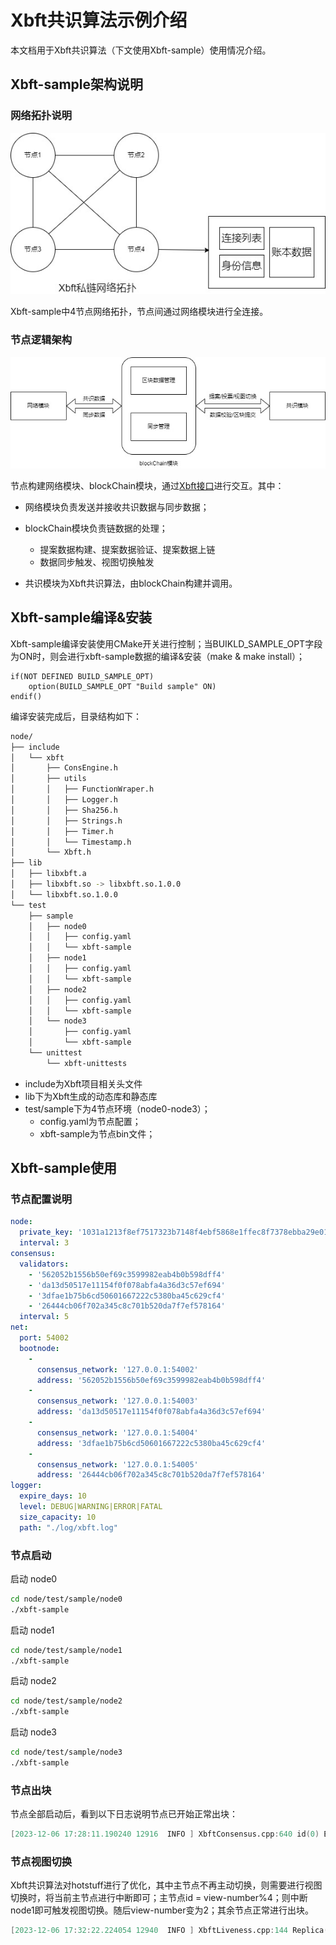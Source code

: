 # Xbft共识算法示例介绍

本文档用于Xbft共识算法（下文使用Xbft-sample）使用情况介绍。

## Xbft-sample架构说明

### 网络拓扑说明

![网络拓扑](./image/网络拓扑.jpg)

Xbft-sample中4节点网络拓扑，节点间通过网络模块进行全连接。

### 节点逻辑架构

![节点逻辑架构](./image/节点逻辑架构.jpg)

节点构建网络模块、blockChain模块，通过[Xbft接口](./Xbft接口文档.md)进行交互。其中：

- 网络模块负责发送并接收共识数据与同步数据；
- blockChain模块负责链数据的处理；
  - 提案数据构建、提案数据验证、提案数据上链
  - 数据同步触发、视图切换触发

- 共识模块为Xbft共识算法，由blockChain构建并调用。

## Xbft-sample编译&安装

Xbft-sample编译安装使用CMake开关进行控制；当BUIKLD_SAMPLE_OPT字段为ON时，则会进行xbft-sample数据的编译&安装（make & make install）；

```
if(NOT DEFINED BUILD_SAMPLE_OPT)
    option(BUILD_SAMPLE_OPT "Build sample" ON)
endif()
```

编译安装完成后，目录结构如下：

```bash
node/
├── include
│   └── xbft
│       ├── ConsEngine.h
│       ├── utils
│       │   ├── FunctionWraper.h
│       │   ├── Logger.h
│       │   ├── Sha256.h
│       │   ├── Strings.h
│       │   ├── Timer.h
│       │   └── Timestamp.h
│       └── Xbft.h
├── lib
│   ├── libxbft.a
│   ├── libxbft.so -> libxbft.so.1.0.0
│   └── libxbft.so.1.0.0
└── test
    ├── sample
    │   ├── node0
    │   │   ├── config.yaml
    │   │   └── xbft-sample
    │   ├── node1
    │   │   ├── config.yaml
    │   │   └── xbft-sample
    │   ├── node2
    │   │   ├── config.yaml
    │   │   └── xbft-sample
    │   └── node3
    │       ├── config.yaml
    │       └── xbft-sample
    └── unittest
        └── xbft-unittests
```

- include为Xbft项目相关头文件
- lib下为Xbft生成的动态库和静态库
- test/sample下为4节点环境（node0-node3）；
  - config.yaml为节点配置；
  - xbft-sample为节点bin文件；

## Xbft-sample使用

### 节点配置说明

```yaml
node:
  private_key: '1031a1213f8ef7517323b7148f4ebf5868e1ffec8f7378ebba29e0150df4ae80' //节点私钥
  interval: 3																	  //节点出块间隔
consensus:
  validators: 																	  //共识验证者列表
    - '562052b1556b50ef69c3599982eab4b0b598dff4'
    - 'da13d50517e11154f0f078abfa4a36d3c57ef694'
    - '3dfae1b75b6cd50601667222c5380ba45c629cf4'
    - '26444cb06f702a345c8c701b520da7f7ef578164'
  interval: 5																	  //共识消息重发时间（提案、视图切换）
net:
  port: 54002																	  //节点网络端口
  bootnode:																		  //引导节点列表
    - 
      consensus_network: '127.0.0.1:54002'										  //引导节点ip:port
      address: '562052b1556b50ef69c3599982eab4b0b598dff4'						  //引导节点地址，用于节点身份确认
    - 
      consensus_network: '127.0.0.1:54003'
      address: 'da13d50517e11154f0f078abfa4a36d3c57ef694'
    - 
      consensus_network: '127.0.0.1:54004'
      address: '3dfae1b75b6cd50601667222c5380ba45c629cf4'
    - 
      consensus_network: '127.0.0.1:54005'
      address: '26444cb06f702a345c8c701b520da7f7ef578164'
logger:
  expire_days: 10																   //节点日志过期时间
  level: DEBUG|WARNING|ERROR|FATAL												   //节点日志级别
  size_capacity: 10																   //日志文件大小
  path: "./log/xbft.log"														   //日志路径
```

### 节点启动

启动 node0

```bash
cd node/test/sample/node0
./xbft-sample
```

启动 node1

```bash
cd node/test/sample/node1
./xbft-sample
```

启动 node2

```bash
cd node/test/sample/node2
./xbft-sample
```

启动 node3

```bash
cd node/test/sample/node3
./xbft-sample
```

### 节点出块

节点全部启动后，看到以下日志说明节点已开始正常出块：

```verilog
[2023-12-06 17:28:11.190240 12916  INFO ] XbftConsensus.cpp:640 id(0) Exec node:view:1,seq:3,hash:ae2c28b2,phash(753d0b24), qhash(753d0b24), lock node:view:1,seq:4,hash:1d8041da,phash(ae2c28b2), qhash(ae2c28b2)
```

### 节点视图切换

Xbft共识算法对hotstuff进行了优化，其中主节点不再主动切换，则需要进行视图切换时，将当前主节点进行中断即可；主节点id = view-number%4；则中断node1即可触发视图切换。随后view-number变为2；其余节点正常进行出块。

```verilog
[2023-12-06 17:32:22.224054 12940  INFO ] XbftLiveness.cpp:144 Replica(2),Received enough new view message, view number will be changed to number(2)
```